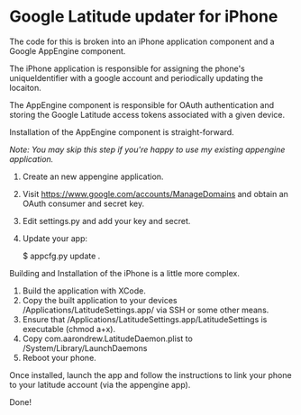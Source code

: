 Google Latitude updater for iPhone
==================================

The code for this is broken into an iPhone application component and a
Google AppEngine component. 

The iPhone application is responsible for assigning the phone's 
uniqueIdentifier with a google account and periodically updating the locaiton.

The AppEngine component is responsible for OAuth authentication and storing
the Google Latitude access tokens associated with a given device.

Installation of the AppEngine component is straight-forward. 

*Note: You may skip this step if you're happy to use my existing appengine application.*

1. Create an new appengine application.

2. Visit https://www.google.com/accounts/ManageDomains and obtain an OAuth consumer and secret key.

3. Edit settings.py and add your key and secret.

4. Update your app: 

    $ appcfg.py update . 

Building and Installation of the iPhone is a little more complex.

1. Build the application with XCode.
2. Copy the built application to your devices /Applications/LatitudeSettings.app/ via SSH or some other means. 
3. Ensure that /Applications/LatitudeSettings.app/LatitudeSettings is executable (chmod a+x).
4. Copy com.aarondrew.LatitudeDaemon.plist to /System/Library/LaunchDaemons
5. Reboot your phone.

Once installed, launch the app and follow the instructions to link your phone to your latitude account (via the appengine app).

Done!

